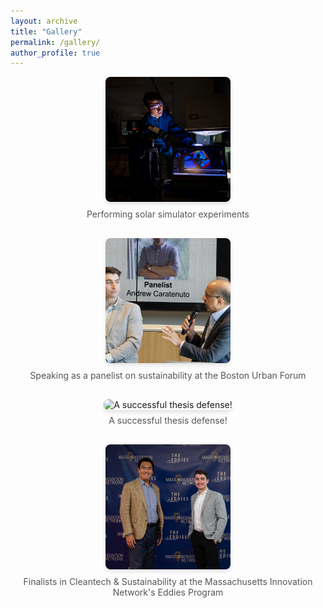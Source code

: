 ```yaml
---
layout: archive
title: "Gallery"
permalink: /gallery/
author_profile: true
---
```


<div class="gallery">
  <!-- Add your photos here -->
  <div class="gallery-item">
    <img src="/images/neu_4f178x09j.jpeg" alt="Performing solar simulator experiments">
    <p>Performing solar simulator experiments</p>
  </div>
  <div class="gallery-item">
    <img src="/images/boston_urban_forum_ravi_ramamurti.webp" alt="Speaking as a panelist on sustainability at the Boston Urban Forum">
    <p>Speaking as a panelist on sustainability at the Boston Urban Forum</p>
  </div>
  <div class="gallery-item">
    <img src="/images/IMG_0855.png" alt="A successful thesis defense!">
    <p>A successful thesis defense!</p>
  </div>
  <div class="gallery-item">
    <img src="/images/EPD_7280.jpg" alt="Finalists in Cleantech & Sustainability at the Massachusetts Innovation Network's Eddies Program">
    <p>Finalists in Cleantech & Sustainability at the Massachusetts Innovation Network's Eddies Program</p>
  </div>
  <!-- Repeat the above block for more images -->
</div>


<style>
.gallery {
  display: flex;
  flex-wrap: wrap;
  gap: 16px;
  justify-content: center;
}

.gallery-item {
  text-align: center;
}

.gallery-item img {
  width: 200px; /* Set the desired width */
  height: 200px; /* Set the desired height */
  object-fit: cover; /* Ensures images fill the dimensions */
  border-radius: 8px; /* Optional: Adds rounded corners */
  box-shadow: 0 4px 6px rgba(0, 0, 0, 0.1); /* Optional: Adds a shadow effect */
}

.gallery-item p {
  margin-top: 8px;
  font-size: 14px;
  color: #555;
}
</style>
